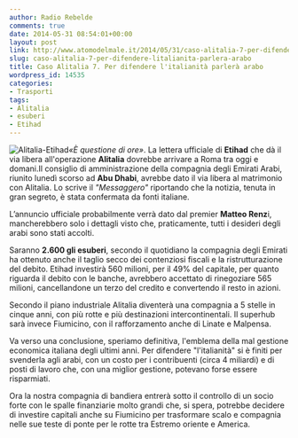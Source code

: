 ```yaml
---
author: Radio Rebelde
comments: true
date: 2014-05-31 08:54:01+00:00
layout: post
link: http://www.atomodelmale.it/2014/05/31/caso-alitalia-7-per-difendere-litalianita-parlera-arabo/
slug: caso-alitalia-7-per-difendere-litalianita-parlera-arabo
title: Caso Alitalia 7. Per difendere l'italianità parlerà arabo
wordpress_id: 14535
categories:
- Trasporti
tags:
- Alitalia
- esuberi
- Etihad
---
```


![Alitalia-Etihad](http://www.atomodelmale.it/wp-content/uploads/2014/05/Alitalia-Etihad-300x150.jpg)_«È questione di ore»_. La lettera ufficiale di **Etihad** che dà il via libera all'operazione **Alitalia** dovrebbe arrivare a Roma tra oggi e domani.Il consiglio di amministrazione della compagnia degli Emirati Arabi, riunito lunedì scorso ad **Abu Dhabi**, avrebbe dato il via libera al matrimonio con Alitalia. Lo scrive il _"Messaggero"_ riportando che la notizia, tenuta in gran segreto, è stata confermata da fonti italiane.

L’annuncio ufficiale probabilmente verrà dato dal premier **Matteo Renz**i, mancherebbero solo i dettagli visto che, praticamente, tutti i desideri degli arabi sono stati accolti.

Saranno **2.600 gli esuberi**, secondo il quotidiano la compagnia degli Emirati ha ottenuto anche il taglio secco dei contenziosi fiscali e la ristrutturazione del debito.
Etihad investirà 560 milioni, per il 49% del capitale, per quanto riguarda il debito con le banche, avrebbero accettato di rinegoziare 565 milioni, cancellandone un terzo del credito e convertendo il resto in azioni.

Secondo il piano industriale Alitalia diventerà una compagnia a 5 stelle in cinque anni, con più rotte e più destinazioni intercontinentali. Il superhub sarà invece Fiumicino, con il rafforzamento anche di Linate e Malpensa.


Va verso una conclusione, speriamo definitiva, l'emblema della mal gestione economica italiana degli ultimi anni. Per difendere "l'italianità" si è finiti per svenderla agli arabi, con un costo per i contribuenti (circa 4 miliardi) e di posti di lavoro che, con una miglior gestione, potevano forse essere risparmiati.

Ora la nostra compagnia di bandiera entrerà sotto il controllo di un socio forte con le spalle finanziarie molto grandi che, si spera, potrebbe decidere di investire capitali anche su Fiumicino per trasformare scalo e compagnia nelle sue teste di ponte per le rotte tra Estremo oriente e America.
